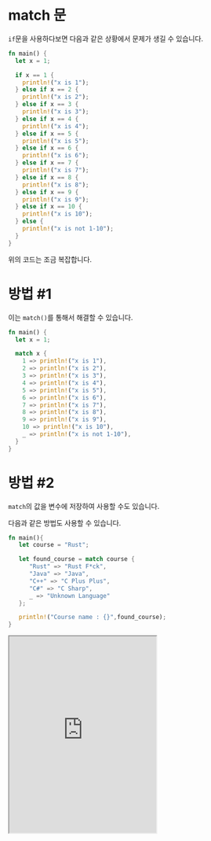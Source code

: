 # match 문

`if`문을 사용하다보면 다음과 같은 상황에서 문제가 생길 수 있습니다.

```rust
fn main() {
  let x = 1;

  if x == 1 {
    println!("x is 1");
  } else if x == 2 {
    println!("x is 2");
  } else if x == 3 {
    println!("x is 3");
  } else if x == 4 {
    println!("x is 4");
  } else if x == 5 {
    println!("x is 5");
  } else if x == 6 {
    println!("x is 6");
  } else if x == 7 {
    println!("x is 7");
  } else if x == 8 {
    println!("x is 8");
  } else if x == 9 {
    println!("x is 9");
  } else if x == 10 {
    println!("x is 10");
  } else {
    println!("x is not 1-10");
  }
}
```

위의 코드는 조금 복잡합니다.

# 방법 #1

이는 `match()`를 통해서 해결할 수 있습니다.

```rust
fn main() {
  let x = 1;

  match x {
    1 => println!("x is 1"),
    2 => println!("x is 2"),
    3 => println!("x is 3"),
    4 => println!("x is 4"),
    5 => println!("x is 5"),
    6 => println!("x is 6"),
    7 => println!("x is 7"),
    8 => println!("x is 8"),
    9 => println!("x is 9"),
    10 => println!("x is 10"),
    _ => println!("x is not 1-10"),
  }
}
```

# 방법 #2

`match`의 값을 변수에 저장하여 사용할 수도 있습니다.

다음과 같은 방법도 사용할 수 있습니다.

```rust
fn main(){
   let course = "Rust";

   let found_course = match course {
      "Rust" => "Rust F*ck",
      "Java" => "Java",
      "C++" => "C Plus Plus",
      "C#" => "C Sharp",
      _ => "Unknown Language"
   };

   println!("Course name : {}",found_course);
}
```

<iframe
  loading="lazy"
  title="Rust IDLE"
  src="https://play.rust-lang.org/?version=stable&mode=debug&edition=2021&code=fn%20main()%7B%0D%0A%20%20%20let%20course%20%3D%20%22Rust%22%3B%0D%0A%20%20%20%0D%0A%20%20%20let%20found_course%20%3D%20match%20course%20%7B%0D%0A%20%20%20%20%20%20%22Rust%22%20%3D%3E%20%22Rust%20F*ck%22%2C%0D%0A%20%20%20%20%20%20%22Java%22%20%3D%3E%20%22Java%22%2C%0D%0A%20%20%20%20%20%20%22C%2B%2B%22%20%3D%3E%20%22C%20Plus%20Plus%22%2C%0D%0A%20%20%20%20%20%20%22C%23%22%20%3D%3E%20%22C%20Sharp%22%2C%0D%0A%20%20%20%20%20%20_%20%3D%3E%20%22Unknown%20Language%22%0D%0A%20%20%20%7D%3B%0D%0A%0D%0A%20%20%20println!(%22Course%20name%20%3A%20%7B%7D%22%2Cfound_course)%3B%0D%0A%7D"
  height="400"
/>
